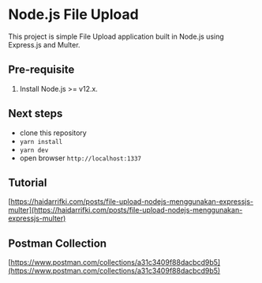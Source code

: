 # Node.js File Upload

This project is simple File Upload application built in Node.js using Express.js and Multer.

## Pre-requisite
1. Install Node.js >= v12.x.

## Next steps
- clone this repository
- ```yarn install```
- ```yarn dev```
- open browser `http://localhost:1337`

## Tutorial
[https://haidarrifki.com/posts/file-upload-nodejs-menggunakan-expressjs-multer](https://haidarrifki.com/posts/file-upload-nodejs-menggunakan-expressjs-multer)

## Postman Collection
[https://www.postman.com/collections/a31c3409f88dacbcd9b5](https://www.postman.com/collections/a31c3409f88dacbcd9b5)